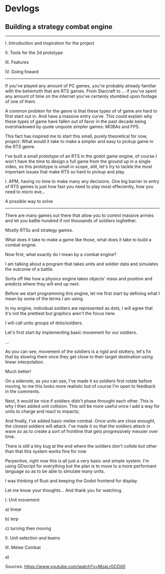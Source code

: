 # Devlogs


## **Building a strategy combat engine**

___
I. Introduction and inspiration for the project

II. Tools for the 2d prototype

III. Features

IV. Going foward
___

If you've played any amount of PC games, you're probably already familiar with the behemoth that are RTS games. From Starcraft to ... if you've spent any amount of time on the internet you've certainly stumbled upon footage of one of them.

A common problem for the genre is that these types of of game are hard to first start out in. And have a massive entry curve. This could explain why these types of game have fallen out of favor in the past decade being overshadowed by quote unquote simpler games: MOBAs and FPS.

This fact has inspired me to start this small, purely theoretical for now, project:
What would it take to make a simpler and easy to pickup game in the RTS genre.

I've built a small prototype of an RTS in the godot game engine, of
course I won't have the time to design a full game from the ground up in a single video, so this prototype is small in scope, still, let's try to tackle the most important issues that make RTS so hard to pickup and play.

I. APM, having no time to make many any decisions.
One big barrier to entry of RTS games is just how fast you need to play most effeciently, how you need to micro eve...

A possible way to solve 

___

There are many games out there that allow you to control massive armies and let you battle hundred if not thousands of soldiers toghether.

Mostly RTSs and strategy games.

What does it take to make a game like those, what does it take to build a combat engine.

Now first, what exactly do I mean by a combat engine?

I am talking about a program that takes units and soldier data and simulates the outcome of a battle.

Sorta off like how a physics engine takes objects' mass and position and predicts where they will end up next. 

Before we start programming this engine, let me first start by defining what I mean by some of the terms I am using

In my engine, individual soldiers are represented as dots, I will agree that it's not the prettiest but graphics aren't the focus here.

I will call units groups of dots/soldiers.

Let's first start by implementing basic movement for our soldiers.

...

As you can see, movement of the soldiers is a rigid and stuttery, let's fix that by slowing them once they get close to their target destination using linear interpolation.

Much better!

On a sidenote, as you can see, I've made it so soldiers first rotate before moving, to me this looks more realistic but of course I'm open to feedback in the comments.

Next, it would be nice if soldiers didn't phase throught each other. This is why I then added unit collision. This will be more useful once I add a way for units to charge and react to impacts;

And finally, I've added basic melee combat. Once units are close enought, the closest soldiers will attack. I've made it so that the soldiers attack in wave so as to create a sort of frontline that gets progressively messier over time.

There is still a tiny bug at the end where the soldiers don't collide but other than that this system works fine for now

Perpective, right now this is all just a very basic and simple system. I'm using GDscript for everything but the plan is to move to a more performant language so as to be able to simulate many units.

I was thinking of Rust and keeping the Godot frontend for display.

Let me know your thoughts... And thank you for watching.

I. Unit movement

a) linear

b) lerp

c) turning then moving

II. Unit selection and teams

III. Melee Combat

a) 

Sources: https://www.youtube.com/watch?v=MzaLrGCDit0